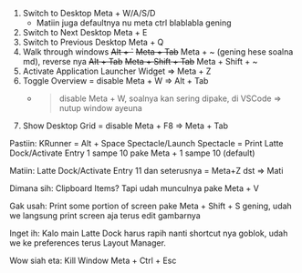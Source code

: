 1. Switch to Desktop Meta + W/A/S/D
   - Matiin juga defaultnya nu meta ctrl blablabla gening
2. Switch to Next Desktop Meta + E
3. Switch to Previous Desktop Meta + Q
4. Walk through windows ~~Alt + `~~ ~~Meta + Tab~~ Meta + ~ (gening hese soalna md), reverse nya ~~Alt + Tab~~ ~~Meta + Shift + Tab~~ Meta + Shift + ~
5. Activate Application Launcher Widget => Meta + Z
6. Toggle Overview = disable Meta + W => Alt + Tab
   - > disable Meta + W, soalnya kan sering dipake, di VSCode => nutup window ayeuna
7. Show Desktop Grid = disable Meta + F8 => Meta + Tab

Pastiin:
KRunner = Alt + Space
Spectacle/Launch Spectacle = Print
Latte Dock/Activate Entry 1 sampe 10 pake Meta + 1 sampe 10 (default)

Matiin:
Latte Dock/Activate Entry 11 dan seterusnya = Meta+Z dst => Mati

Dimana sih:
Clipboard Items? Tapi udah munculnya pake Meta + V

Gak usah:
Print some portion of screen pake Meta + Shift + S gening, udah we langsung print screen aja terus edit gambarnya

Inget ih:
Kalo main Latte Dock harus rapih nanti shortcut nya goblok, udah we ke preferences terus Layout Manager.

Wow siah eta:
Kill Window Meta + Ctrl + Esc

